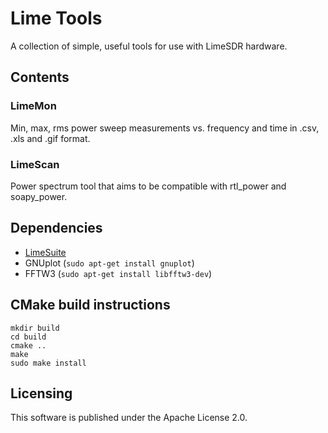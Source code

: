 # Lime Tools

A collection of simple, useful tools for use with LimeSDR hardware.

## Contents

### LimeMon

Min, max, rms power sweep measurements vs. frequency and time in .csv, .xls and .gif format.

### LimeScan

Power spectrum tool that aims to be compatible with rtl_power and soapy_power.

## Dependencies

* [LimeSuite](http://wiki.myriadrf.org/Lime_Suite)
* GNUplot (`sudo apt-get install gnuplot`)
* FFTW3 (`sudo apt-get install libfftw3-dev`)

## CMake build instructions

    mkdir build
    cd build
    cmake ..
    make
    sudo make install

## Licensing

This software is published under the Apache License 2.0.
